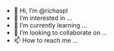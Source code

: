 - 👋 Hi, I’m @richaspl
- 👀 I’m interested in ...
- 🌱 I’m currently learning ...
- 💞️ I’m looking to collaborate on ...
- 📫 How to reach me ...

<!---
richaspl/richaspl is a ✨ special ✨ repository because its `README.md` (this file) appears on your GitHub profile.
You can click the Preview link to take a look at your changes.
--->
